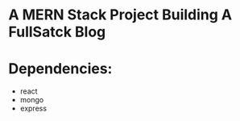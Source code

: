 A MERN Stack Project Building A FullSatck Blog
==============================================

# Dependencies:
- react
- mongo
- express
